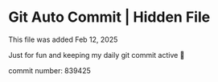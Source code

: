 # Git Auto Commit | Hidden File

This file was added Feb 12, 2025

Just for fun and keeping my daily git commit active 🤪

commit number: 839425
